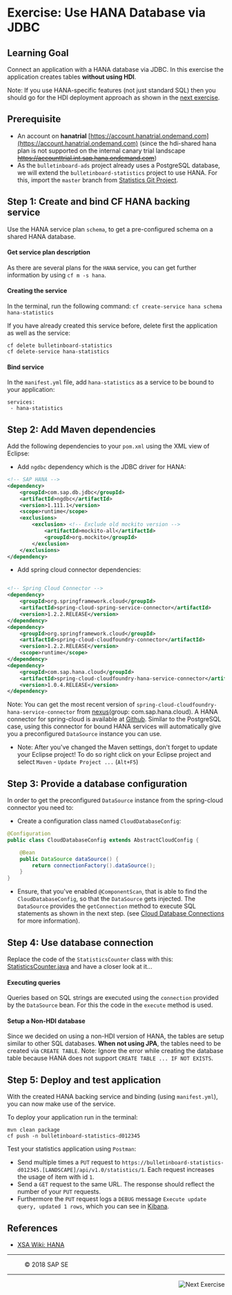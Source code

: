 Exercise: Use HANA Database via JDBC
====================================

## Learning Goal
Connect an application with a HANA database via JDBC. In this exercise the application creates tables **without using HDI**. 

Note: If you use HANA-specific features (not just standard SQL) then you should go for the HDI deployment approach as shown in the [next exercise](Demo_HANA_HDI.md).

## Prerequisite
- An account on **hanatrial** [https://account.hanatrial.ondemand.com](https://account.hanatrial.ondemand.com) (since the hdi-shared hana plan is not supported on the internal canary trial landscape ~~https://accounttrial.int.sap.hana.ondemand.com~~)
- As the `bulletinboard-ads` project already uses a PostgreSQL database, we will extend the `bulletinboard-statistics` project to use HANA. For this, import the `master` branch from [Statistics Git Project](https://github.wdf.sap.corp/cc-java/cc-bulletinboard-statistics).

## Step 1: Create and bind CF HANA backing service
Use the HANA service plan `schema`, to get a pre-configured schema on a shared HANA database.

#### Get service plan description
As there are several plans for the `HANA` service, you can get further information by using `cf m -s hana`. 

#### Creating the service
In the terminal, run the following command: `cf create-service hana schema hana-statistics`

If you have already created this service before, delete first the application as well as the service:
```
cf delete bulletinboard-statistics
cf delete-service hana-statistics
```

#### Bind service
In the `manifest.yml` file, add `hana-statistics` as a service to be bound to your application:

```
services:
 - hana-statistics
```

## Step 2: Add Maven dependencies
Add the following dependencies to your `pom.xml` using the XML view of Eclipse:

- Add `ngdbc` dependency which is the JDBC driver for HANA:
```xml
<!-- SAP HANA -->
<dependency>
    <groupId>com.sap.db.jdbc</groupId>
    <artifactId>ngdbc</artifactId>
    <version>1.111.1</version>
    <scope>runtime</scope>
    <exclusions>
        <exclusion> <!-- Exclude old mockito version -->
            <artifactId>mockito-all</artifactId>
            <groupId>org.mockito</groupId>
        </exclusion>
    </exclusions>
</dependency>
```

- Add spring cloud connector dependencies:

```xml

<!-- Spring Cloud Connector -->
<dependency>
    <groupId>org.springframework.cloud</groupId>
    <artifactId>spring-cloud-spring-service-connector</artifactId>
    <version>1.2.2.RELEASE</version>
</dependency>
<dependency>
    <groupId>org.springframework.cloud</groupId>
    <artifactId>spring-cloud-cloudfoundry-connector</artifactId>
    <version>1.2.2.RELEASE</version>
    <scope>runtime</scope>
</dependency>
<dependency>
    <groupId>com.sap.hana.cloud</groupId>
    <artifactId>spring-cloud-cloudfoundry-hana-service-connector</artifactId>
    <version>1.0.4.RELEASE</version>
</dependency>
```
Note: You can get the most recent version of `spring-cloud-cloudfoundry-hana-service-connector` from [nexus](http://nexusrel.wdf.sap.corp:8081/nexus/#nexus-search;quick~spring-cloud-cloudfoundry-hana-service-connector)(group: com.sap.hana.cloud). A HANA connector for spring-cloud is available at [Github](https://github.com/SAP/spring-cloud-sap).
Similar to the PostgreSQL case, using this connector for bound HANA services will automatically give you a preconfigured `DataSource` instance you can use.

- Note: After you've changed the Maven settings, don't forget to update your Eclipse project! To do so right click on your Eclipse project and select `Maven` - `Update Project ...`  (`Alt+F5`)

## Step 3: Provide a database configuration
In order to get the preconfigured `DataSource` instance from the spring-cloud connector you need to:

- Create a configuration class named `CloudDatabaseConfig`:
```java
@Configuration
public class CloudDatabaseConfig extends AbstractCloudConfig {

	@Bean
	public DataSource dataSource() {
		return connectionFactory().dataSource();
	}
}
```
- Ensure, that you've enabled `@ComponentScan`, that is able to find the `CloudDatabaseConfig`, so that the `DataSource` gets injected. The `DataSource` provides the `getConnection` method to execute SQL statements as shown in the next step. (see [Cloud Database Connections](https://github.wdf.sap.corp/cc-java-dev/cc-coursematerial/blob/master/Knowledge/CloudDatabaseConnection.md) for more information).

## Step 4: Use database connection
Replace the code of the `StatisticsCounter` class with this: [StatisticsCounter.java](https://github.wdf.sap.corp/raw/cc-java/cc-bulletinboard-statistics/solution-hana-no-hdi/src/main/java/com/sap/bulletinboard/statistics/util/StatisticsCounter.java) and have a closer look at it...

#### Executing queries
Queries based on SQL strings are executed using the `connection` provided by the `DataSource` bean. For this the code in the `execute` method is used.

#### Setup a Non-HDI database
Since we decided on using a non-HDI version of HANA, the tables are setup similar to other SQL databases.
**When not using JPA**, the tables need to be created via `CREATE TABLE`. 
Note: Ignore the error while creating the database table because HANA does not support `CREATE TABLE ... IF NOT EXISTS`.

## Step 5: Deploy and test application
With the created HANA backing service and binding (using `manifest.yml`), you can now make use of the service.

To deploy your application run in the terminal:
```
mvn clean package
cf push -n bulletinboard-statistics-d012345
```

Test your statistics application using `Postman`:
- Send multiple times a `PUT` request to `https://bulletinboard-statistics-d012345.[LANDSCAPE]/api/v1.0/statistics/1`. Each request increases the usage of item with id `1`.
- Send a `GET` request to the same URL. The response should reflect the number of your `PUT` requests.
- Furthermore the `PUT` request logs a `DEBUG` message `Execute update query, updated 1 rows`, which you can see in [Kibana](https://logs.cf.sap.hana.ondemand.com). 


## References
- [XSA Wiki: HANA](https://github.wdf.sap.corp/xs2/xsa-docs/wiki/HANA)


***
<dl>
  <dd>
  <div class="footer">&copy; 2018 SAP SE</div>
  </dd>
</dl>
<hr>
<a href="Demo_HANA_HDI.md">
  <img align="right" alt="Next Exercise">
</a>

